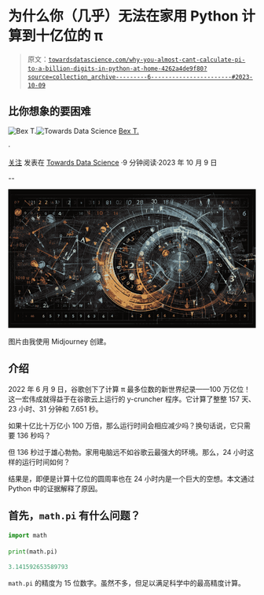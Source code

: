 # 为什么你（几乎）无法在家用 Python 计算到十亿位的 π

> 原文：[`towardsdatascience.com/why-you-almost-cant-calculate-pi-to-a-billion-digits-in-python-at-home-4262a4de9f80?source=collection_archive---------6-----------------------#2023-10-09`](https://towardsdatascience.com/why-you-almost-cant-calculate-pi-to-a-billion-digits-in-python-at-home-4262a4de9f80?source=collection_archive---------6-----------------------#2023-10-09)

## 比你想象的要困难

[](https://ibexorigin.medium.com/?source=post_page-----4262a4de9f80--------------------------------)![Bex T.](https://ibexorigin.medium.com/?source=post_page-----4262a4de9f80--------------------------------)[](https://towardsdatascience.com/?source=post_page-----4262a4de9f80--------------------------------)![Towards Data Science](https://towardsdatascience.com/?source=post_page-----4262a4de9f80--------------------------------) [Bex T.](https://ibexorigin.medium.com/?source=post_page-----4262a4de9f80--------------------------------)

·

[关注](https://medium.com/m/signin?actionUrl=https%3A%2F%2Fmedium.com%2F_%2Fsubscribe%2Fuser%2F39db050c2ac2&operation=register&redirect=https%3A%2F%2Ftowardsdatascience.com%2Fwhy-you-almost-cant-calculate-pi-to-a-billion-digits-in-python-at-home-4262a4de9f80&user=Bex+T.&userId=39db050c2ac2&source=post_page-39db050c2ac2----4262a4de9f80---------------------post_header-----------) 发表在 [Towards Data Science](https://towardsdatascience.com/?source=post_page-----4262a4de9f80--------------------------------) ·9 分钟阅读·2023 年 10 月 9 日[](https://medium.com/m/signin?actionUrl=https%3A%2F%2Fmedium.com%2F_%2Fvote%2Ftowards-data-science%2F4262a4de9f80&operation=register&redirect=https%3A%2F%2Ftowardsdatascience.com%2Fwhy-you-almost-cant-calculate-pi-to-a-billion-digits-in-python-at-home-4262a4de9f80&user=Bex+T.&userId=39db050c2ac2&source=-----4262a4de9f80---------------------clap_footer-----------)

--

[](https://medium.com/m/signin?actionUrl=https%3A%2F%2Fmedium.com%2F_%2Fbookmark%2Fp%2F4262a4de9f80&operation=register&redirect=https%3A%2F%2Ftowardsdatascience.com%2Fwhy-you-almost-cant-calculate-pi-to-a-billion-digits-in-python-at-home-4262a4de9f80&source=-----4262a4de9f80---------------------bookmark_footer-----------)![](img/470ca271edba8912cae6b51f3a61c164.png)

图片由我使用 Midjourney 创建。

## 介绍

2022 年 6 月 9 日，谷歌创下了计算 π 最多位数的新世界纪录——100 万亿位！这一宏伟成就得益于在谷歌云上运行的 y-cruncher 程序。它计算了整整 157 天、23 小时、31 分钟和 7.651 秒。

如果十亿比十万亿小 100 万倍，那么运行时间会相应减少吗？换句话说，它只需要 136 秒吗？

但 136 秒过于雄心勃勃。家用电脑远不如谷歌云最强大的环境。那么，24 小时这样的运行时间如何？

结果是，即便是计算十亿位的圆周率也在 24 小时内是一个巨大的空想。本文通过 Python 中的证据解释了原因。

## 首先，`math.pi` 有什么问题？

```py
import math

print(math.pi)
```

```py
3.141592653589793
```

`math.pi` 的精度为 15 位数字。虽然不多，但足以满足科学中的最高精度计算。
